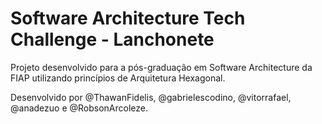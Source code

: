 # Software Architecture Tech Challenge - Lanchonete

Projeto desenvolvido para a pós-graduação em Software Architecture da FIAP utilizando princípios de Arquitetura Hexagonal.

Desenvolvido por @ThawanFidelis, @gabrielescodino, @vitorrafael, @anadezuo e @RobsonArcoleze.